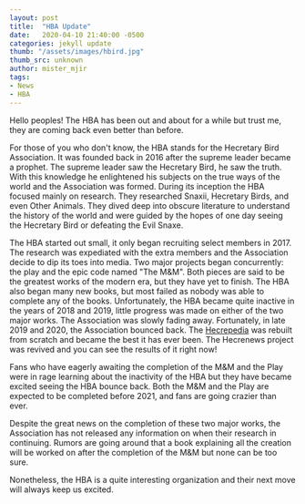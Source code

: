```yaml
---
layout: post
title:  "HBA Update"
date:   2020-04-10 21:40:00 -0500
categories: jekyll update
thumb: "/assets/images/hbird.jpg"
thumb_src: unknown
author: mister_mjir
tags:
- News
- HBA
---
```

Hello peoples! The HBA has been out and about for a while but trust me, they are coming back even better than before.

For those of you who don't know, the HBA stands for the Hecretary Bird Association. It was founded back in 2016 after the supreme leader became a prophet. The supreme leader saw the Hecretary Bird, he saw the truth. With this knowledge he enlightened his subjects on the true ways of the world and the Association was formed. During its inception the HBA focused mainly on research. They researched Snaxii, Hecretary Birds, and even Other Animals. They dived deep into obscure literature to understand the history of the world and were guided by the hopes of one day seeing the Hecretary Bird or defeating the Evil Snaxe.

The HBA started out small, it only began recruiting select members in 2017. The research was expediated with the extra members and the Association decide to dip its toes into media. Two major projects began concurrently: the play and the epic code named "The M&M". Both pieces are said to be the greatest works of the modern era, but they have yet to finish. The HBA also began many new books, but most failed as nobody was able to complete any of the books. Unfortunately, the HBA became quite inactive in the years of 2018 and 2019, little progress was made on either of the two major works. The Association was slowly fading away. Fortunately, in late 2019 and 2020, the Association bounced back. The <a href="https://hecrepedia.github.io" target="_blank">Hecrepedia</a> was rebuilt from scratch and became the best it has ever been. The Hecrenews project was revived and you can see the results of it right now!

Fans who have eagerly awaiting the completion of the M&M and the Play were in rage learning about the inactivity of the HBA but they have became excited seeing the HBA bounce back. Both the M&M and the Play are expected to be completed before 2021, and fans are going crazier than ever.

Despite the great news on the completion of these two major works, the Association has not released any information on when their research in continuing. Rumors are going around that a book explaining all the creation will be worked on after the completion of the M&M but none can be too sure.

Nonetheless, the HBA is a quite interesting organization and their next move will always keep us excited.
